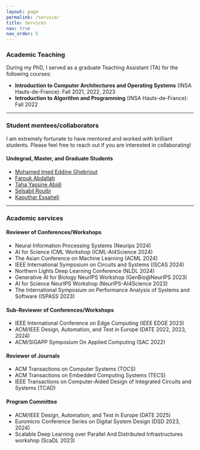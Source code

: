 ```yaml
---
layout: page
permalink: /service/
title: Services
nav: true
nav_order: 5
---
```


### Academic Teaching

During my PhD, I served as a graduate Teaching Assistant (TA) for the following courses:

- **Introduction to Computer Architectures and Operating Systems** (INSA Hauts-de-France): Fall 2021, 2022, 2023
- **Introduction to Algorithm and Programming** (INSA Hauts-de-France): Fall 2022

---

### Student mentees/collaborators

I am extremely fortunate to have mentored and worked with brilliant students. Please feel free to reach out if you are interested in collaborating!

#### Undegrad, Master, and Graduate Students

- [Mohamed Imed Eddine Ghebriout](https://dz.linkedin.com/in/mohamed-imed-eddine-ghebriout-a4b9601b1)
- [Farouk Abdallah](https://www.linkedin.com/in/farouk-abdallah/)
- [Taha Yassine Abidi](https://www.linkedin.com/in/tahayacinabidi/)
- [Selsabil Rouibi](https://www.linkedin.com/in/selsabil-rouibi/)
- [Kaouthar Essaheli](https://www.linkedin.com/in/kaouthar-essaheli-78667921a/)


---

### Academic services

#### Reviewer of Conferences/Workshops

- Neural Information Processing Systems (Neurips 2024)
- AI for Science ICML Workshop (ICML-AI4Science 2024)
- The Asian Conference on Machine Learning (ACML 2024)
- IEEE International Symposium on Circuits and Systems (ISCAS 2024)
- Northern Lights Deep Learning Conference (NLDL 2024)
- Generative AI for Biology NeurIPS Workshop (GenBio@NeurIPS 2023)
- AI for Science NeurIPS Workshop (NeurIPS-AI4Science 2023)
- The International Symposium on Performance Analysis of Systems and Software (ISPASS 2023)

#### Sub-Reviewer of Conferences/Workshops

- IEEE International Conference on Edge Computing (IEEE EDGE 2023)
- ACM/IEEE Design, Automation, and Test in Europe (DATE 2022, 2023, 2024)
- ACM/SIGAPP Symposium On Applied Computing (SAC 2022)

#### Reviewer of Journals

- ACM Transactions on Computer Systems (TOCS)
- ACM Transactions on Embedded Computing Systems (TECS)
- IEEE Transactions on Computer-Aided Design of Integrated Circuits and Systems (TCAD)

#### Program Committee

- ACM/IEEE Design, Automation, and Test in Europe (DATE 2025)
- Euromicro Conference Series on Digital System Design (DSD 2023, 2024)
- Scalable Deep Learning over Parallel And Distributed Infrastructures workshop (ScaDL 2023)
